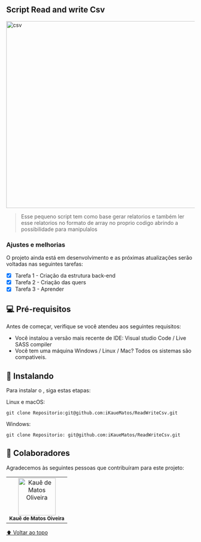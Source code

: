 ## Script Read and write Csv


<img src="https://imgs.search.brave.com/NUCo5OTheE4dMxv7VH5KwIG3gNB1mblaXF7cA3x9nPg/rs:fit:550:300:1/g:ce/aHR0cHM6Ly93d3cu/cGFuYXlpb3Rpc2dl/b3JnaW91Lm5ldC93/cC1jb250ZW50L3Vw/bG9hZHMvMjAxOC8w/OS94bHMtY3N2LWZp/bmFsLnBuZw" width="1000px" height="500px" alt="csv">

> Esse pequeno script tem como base gerar relatorios e também ler esse relatorios no formato de array no proprio codigo abrindo a possibilidade para manipulalos

### Ajustes e melhorias

O projeto ainda está em desenvolvimento e as próximas atualizações serão voltadas nas seguintes tarefas:

- [x] Tarefa 1 - Criação da estrutura back-end
- [x] Tarefa 2 - Criação das quers
- [x] Tarefa 3 - Aprender

## 💻 Pré-requisitos

Antes de começar, verifique se você atendeu aos seguintes requisitos:
* Você instalou a versão mais recente de IDE: Visual studio Code / Live SASS compiler
* Você tem uma máquina Windows / Linux / Mac? Todos os sistemas são compativeis.


## 🚀 Instalando <Crud-company>

Para instalar o <Crud-company>, siga estas etapas:

Linux e macOS:
```
git clone Repositorio:git@github.com:iKaueMatos/ReadWriteCsv.git
```
Windows:
```
git clone Repositorio: git@github.com:iKaueMatos/ReadWriteCsv.git
```

  
 
## 🤝 Colaboradores

Agradecemos às seguintes pessoas que contribuíram para este projeto:

<table>
  <tr>
    <td align="center">
      <a href="#">
        <img src="https://avatars.githubusercontent.com/u/98132837?v=4" width="100px;" alt="Kauê de Matos Oliveira"/><br>
        <sub>
          <b>Kauê de Matos Oiveira</b>
        </sub>
      </a>
    </td>
 </tr>
</table>


[⬆ Voltar ao topo](#Projects-javascript)<br>
